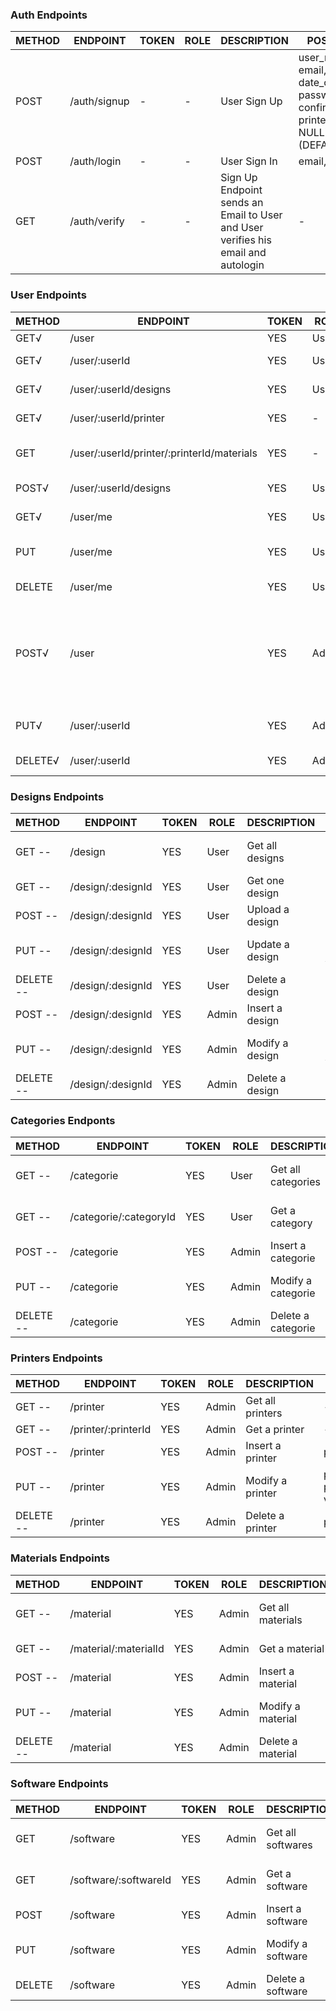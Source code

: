 ### Auth Endpoints

| METHOD | ENDPOINT     | TOKEN | ROLE | DESCRIPTION           | POST PARAMS                                                 | RETURNS |
| ------ | ------------ | ----- | ---- | --------------------- | ----------------------------------------------------------- | ------- |
| POST   | /auth/signup | -     | -    | User Sign Up          | user_name, phone, email, date_of_birth, password, confirm_password, printer (DEFAULT NULL) designer (DEFAULT NULL) | "Please confirm email"   |
| POST   | /auth/login  | -     | -    | User Sign In          | email, password                                             | token   |
| GET    | /auth/verify | -     | -    | Sign Up Endpoint sends an Email to User and User verifies his email and autologin| -| token   |


### User Endpoints

| METHOD | ENDPOINT                  | TOKEN | ROLE  | DESCRIPTION                  | POST PARAMS                | RETURNS                              |
| ------ | ------------------------- | ----- | ----- | ---------------------------- | -------------------------- | ------------------------------------ |
| GET√ | /user                     | YES   | User  | Get all users                | -                          | [{ users }]                          |
| GET√ | /user/:userId             | YES   | User  | Get one user profile         | userId                     | { user }                             |
| GET√ | /user/:userId/designs     | YES   | User  | Get designs from a user      | userId                     | [{ designs }]                        |
| GET√ | /user/:userId/printer     | YES   | -     | Frontend gets user printers  | -                          | [{ printers }]                       |
| GET  | /user/:userId/printer/:printerId/materials | YES  | - | Frontend gets user printer materials | -      | [{ materials }]                      |
| POST√| /user/:userId/designs     | YES   | User  | Uploads a design             | designId, description, file| "Design uploaded"                    |
| GET√    | /user/me                  | YES   | User  | Get self user profile        | -                          | { user }                             |
| PUT    | /user/me                  | YES   | User  | Update self user             | userId, param_to_update, value | "User updated"                   |
| DELETE | /user/me                  | YES   | User  | Delete self user             | -                          | "Profile deleted"                    |
| POST√ | /user                     | YES   | Admin | Create a user                | user_name, phone, email, date_of_birth, password, confirm_password, printer (DEFAULT NULL) designer (DEFAULT NULL) | "User created"    |
| PUT√  | /user/:userId             | YES   | Admin | Update user                  | user_id, param_to_update, value | "User updated"                  |
| DELETE√| /user/:userId             | YES   | Admin | Remove one user              | user_id                    | "Profile deleted"                    |


### Designs Endpoints

| METHOD | ENDPOINT            | TOKEN | ROLE  | DESCRIPTION                  | POST PARAMS                | RETURNS                     |
| ------ | ------------------- | ----- | ----- | ---------------------------- | -------------------------- | --------------------------- |
| GET --   | /design             | YES   | User  | Get all designs              | -                          | [{ designs }]               |
| GET --   | /design/:designId   | YES   | User  | Get one design               | -                          | { designs }                 |
| POST --  | /design/:designId   | YES   | User  | Upload a design              | designObj                  | "Design inserted"           |
| PUT --   | /design/:designId   | YES   | User  | Update a design              | designObj, param_to_update, value | "Design updated"     |
| DELETE -- | /design/:designId   | YES   | User  | Delete a design              | -                          | "Design deleted"            |
| POST  -- | /design/:designId   | YES   | Admin | Insert a design              | designObj                  | "Design inserted"           |
| PUT  --  | /design/:designId   | YES   | Admin | Modify a design              | designObj, param_to_update, value | "Design updated"     |
| DELETE -- | /design/:designId   | YES   | Admin | Delete a design              | designObj                  | "Design deleted"            |


### Categories Endponts

| METHOD | ENDPOINT                 | TOKEN | ROLE  | DESCRIPTION                  | POST PARAMS                | RETURNS                              |
| ------ | ------------------------ | ----- | ----- | ---------------------------- | -------------------------- | ------------------------------------ |
| GET --   | /categorie               | YES   | User  | Get all categories           | -                          | [{ categories }]                     |
| GET --   | /categorie/:categoryId   | YES   | User  | Get a category               | -                          | { categorie }                        |
| POST --  | /categorie               | YES   | Admin | Insert a categorie           | categoryObj                | "Category inserted"                  |
| PUT --   | /categorie               | YES   | Admin | Modify a categorie           | categoryObj, param_to_update, value | "Category updated"          |
| DELETE -- | /categorie               | YES   | Admin | Delete a categorie           | categorObj                 | "Category deleted"                   |


### Printers Endpoints

| METHOD | ENDPOINT            | TOKEN | ROLE  | DESCRIPTION           | POST PARAMS                        | RETURNS                              |
| ------ | ------------------- | ----- | ----- | --------------------- | ---------------------------------- | ------------------------------------ |
| GET --   | /printer            | YES   | Admin | Get all printers      | -                                  | [{ printers }]                       |
| GET --   | /printer/:printerId | YES   | Admin | Get a printer         | -                                  | { printer }                          |
| POST --  | /printer            | YES   | Admin | Insert a printer      | printerObj                         | "Printer inserted"                   |
| PUT  --  | /printer            | YES   | Admin | Modify a printer      | printerObj, param_to_update, value | "Printer updated"                    |
| DELETE -- | /printer            | YES   | Admin | Delete a printer      | printerObj                         | "Printer deleted"                    |


### Materials Endpoints

| METHOD | ENDPOINT              | TOKEN | ROLE  | DESCRIPTION           | POST PARAMS                         | RETURNS                    |
| ------ | --------------------- | ----- | ----- | --------------------- | ----------------------------------- | -------------------------- |
| GET --   | /material             | YES   | Admin | Get all materials     | -                                   | [{ materials }]            |
| GET --   | /material/:materialId | YES   | Admin | Get a material        | -                                   | { material }               |
| POST --  | /material             | YES   | Admin | Insert a material     | materialObj                         | "Material inserted"        |
| PUT --   | /material             | YES   | Admin | Modify a material     | materialObj, param_to_update, value | "Material updated"         |
| DELETE -- | /material             | YES   | Admin | Delete a material     | materialObj                         | "Material deleted"         |


### Software Endpoints

| METHOD | ENDPOINT              | TOKEN | ROLE  | DESCRIPTION           | POST PARAMS                         | RETURNS                    |
| ------ | --------------------- | ----- | ----- | --------------------- | ----------------------------------- | -------------------------- |
| GET    | /software             | YES   | Admin | Get all softwares     | -                                   | [{ softwares }]            |
| GET    | /software/:softwareId | YES   | Admin | Get a software        | -                                   | { software }               |
| POST   | /software             | YES   | Admin | Insert a software     | softwareObj                         | "Software inserted"        |
| PUT    | /software             | YES   | Admin | Modify a software     | softwareObj, param_to_update, value | "Software updated"         |
| DELETE | /software             | YES   | Admin | Delete a software     | softwareObj                         | "Software deleted"         |

